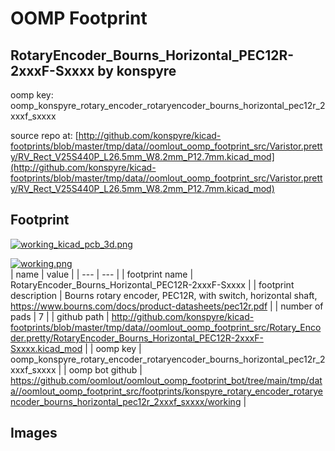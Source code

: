 # OOMP Footprint  
## RotaryEncoder_Bourns_Horizontal_PEC12R-2xxxF-Sxxxx  by konspyre  
  
oomp key: oomp_konspyre_rotary_encoder_rotaryencoder_bourns_horizontal_pec12r_2xxxf_sxxxx  
  
source repo at: [http://github.com/konspyre/kicad-footprints/blob/master/tmp/data//oomlout_oomp_footprint_src/Varistor.pretty/RV_Rect_V25S440P_L26.5mm_W8.2mm_P12.7mm.kicad_mod](http://github.com/konspyre/kicad-footprints/blob/master/tmp/data//oomlout_oomp_footprint_src/Varistor.pretty/RV_Rect_V25S440P_L26.5mm_W8.2mm_P12.7mm.kicad_mod)  
## Footprint  
  
[![working_kicad_pcb_3d.png](working_kicad_pcb_3d_600.png)](working_kicad_pcb_3d.png)  
  
[![working.png](working_600.png)](working.png)  
| name | value | 
| --- | --- | 
| footprint name | RotaryEncoder_Bourns_Horizontal_PEC12R-2xxxF-Sxxxx | 
| footprint description | Bourns rotary encoder, PEC12R, with switch, horizontal shaft, https://www.bourns.com/docs/product-datasheets/pec12r.pdf | 
| number of pads | 7 | 
| github path | http://github.com/konspyre/kicad-footprints/blob/master/tmp/data//oomlout_oomp_footprint_src/Rotary_Encoder.pretty/RotaryEncoder_Bourns_Horizontal_PEC12R-2xxxF-Sxxxx.kicad_mod | 
| oomp key | oomp_konspyre_rotary_encoder_rotaryencoder_bourns_horizontal_pec12r_2xxxf_sxxxx | 
| oomp bot github | https://github.com/oomlout/oomlout_oomp_footprint_bot/tree/main/tmp/data//oomlout_oomp_footprint_src/footprints/konspyre_rotary_encoder_rotaryencoder_bourns_horizontal_pec12r_2xxxf_sxxxx/working | 
## Images  
